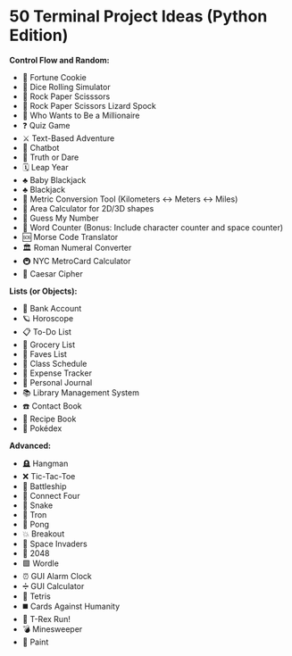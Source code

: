 # 50 Terminal Project Ideas (Python Edition)

**Control Flow and Random:**

- 🥠 Fortune Cookie
- 🎲 Dice Rolling Simulator
- 🫱 Rock Paper Scisssors
- 🫱 Rock Paper Scissors Lizard Spock
- 🤑 Who Wants to Be a Millionaire
- ❓ Quiz Game
- ⚔️ Text-Based Adventure
- 🤖 Chatbot
- 🙈 Truth or Dare
- 🗓 Leap Year
- ♣️ Baby Blackjack
- ♣️ Blackjack
- 📏 Metric Conversion Tool (Kilometers <-> Meters <-> Miles)
- 📐 Area Calculator for 2D/3D shapes
- 🔢 Guess My Number
- 🔡 Word Counter (Bonus: Include character counter and space counter)
- 🆘 Morse Code Translator
- 🏛 Roman Numeral Converter
- 🚇 NYC MetroCard Calculator
- 🔐 Caesar Cipher

**Lists (or Objects):**

- 🏦 Bank Account
- 🪐 Horoscope
- 📋 To-Do List
- 🛒 Grocery List
- 💖 Faves List
- 📝 Class Schedule
- 💸 Expense Tracker
- 📓 Personal Journal
- 📚 Library Management System
- ☎️ Contact Book
- 🍲 Recipe Book
- 🔎 Pokédex

**Advanced:**

- 🪦 Hangman
- ❌ Tic-Tac-Toe
- 🚢 Battleship
- 🔴 Connect Four
- 🐍 Snake
- 💨 Tron
- 🏓 Pong
- 💥 Breakout
- 👾 Space Invaders
- 🧠 2048
- 🟩 Wordle
- ⏰ GUI Alarm Clock
- ➗ GUI Calculator
- 🧱 Tetris
- ◼️ Cards Against Humanity
- 🦖 T-Rex Run!
- 💣 Minesweeper
- 🎨 Paint
